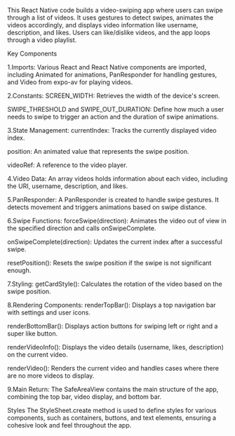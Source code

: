 This React Native code builds a video-swiping app where users can swipe through a list of videos. It uses gestures to detect swipes, animates the videos accordingly, and displays video information like username, description, and likes. Users can like/dislike videos, and the app loops through a video playlist.

Key Components

1.Imports:
Various React and React Native components are imported, including Animated for animations, PanResponder for handling gestures, and Video from expo-av for playing videos.

2.Constants:
SCREEN_WIDTH: Retrieves the width of the device's screen.

SWIPE_THRESHOLD and SWIPE_OUT_DURATION: Define how much a user needs to swipe to trigger an action and the duration of swipe animations.

3.State Management:
currentIndex: Tracks the currently displayed video index.

position: An animated value that represents the swipe position.

videoRef: A reference to the video player.

4.Video Data:
An array videos holds information about each video, including the URI, username, description, and likes.

5.PanResponder:
A PanResponder is created to handle swipe gestures. It detects movement and triggers animations based on swipe distance.

6.Swipe Functions:
forceSwipe(direction): Animates the video out of view in the specified direction and calls onSwipeComplete.

onSwipeComplete(direction): Updates the current index after a successful swipe.

resetPosition(): Resets the swipe position if the swipe is not significant enough.

7.Styling:
getCardStyle(): Calculates the rotation of the video based on the swipe position.

8.Rendering Components:
renderTopBar(): Displays a top navigation bar with settings and user icons.

renderBottomBar(): Displays action buttons for swiping left or right and a super like button.

renderVideoInfo(): Displays the video details (username, likes, description) on the current video.

renderVideo(): Renders the current video and handles cases where there are no more videos to display.

9.Main Return:
The SafeAreaView contains the main structure of the app, combining the top bar, video display, and bottom bar.

Styles
The StyleSheet.create method is used to define styles for various components, such as containers, buttons, and text elements, ensuring a cohesive look and feel throughout the app.
